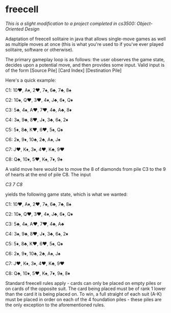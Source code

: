 # freecell
*This is a slight modification to a project completed in cs3500: Object-Oriented Design*

Adaptation of freecell solitaire in java that allows single-move games as well as multiple moves at once (this is what you're used to if you've ever played solitaire, software or otherwise).

The primary gameplay loop is as follows:
the user observes the game state, decides upon a potential move, and then provides some input. 
Valid input is of the form 
\[Source Pile] \[Card Index] \[Destination Pile]

Here's a quick example:

C1: 10♥, A♦, 2♥, 7♠, 6♣, 7♣, 8♠

C2: 10♠, Q♥, 3♥, 4♦, J♣, 6♦, Q♦

C3: 5♣, 4♠, A♥, 7♥, 4♣, A♣, 8♦

C4: 3♠, 9♣, 8♥, J♦, 3♣, 6♠, 2♦

C5: 5♦, 8♣, K♥, 6♥, 5♠, Q♠

C6: 2♠, 9♦, 10♣, 2♣, A♠, J♠

C7: J♥, K♦, 3♦, 4♥, K♣, 9♥

C8: Q♣, 10♦, 5♥, K♠, 7♦, 9♠

A valid move here would be to move the 8 of diamonds from pile C3 to the 9 of hearts at the end of pile C8. The input

*C3 7 C8*

yields the following game state, which is what we wanted:

C1: 10♥, A♦, 2♥, 7♠, 6♣, 7♣, 8♠

C2: 10♠, Q♥, 3♥, 4♦, J♣, 6♦, Q♦

C3: 5♣, 4♠, A♥, 7♥, 4♣, A♣

C4: 3♠, 9♣, 8♥, J♦, 3♣, 6♠, 2♦

C5: 5♦, 8♣, K♥, 6♥, 5♠, Q♠

C6: 2♠, 9♦, 10♣, 2♣, A♠, J♠

C7: J♥, K♦, 3♦, 4♥, K♣, 9♥

C8: Q♣, 10♦, 5♥, K♠, 7♦, 9♠, 8♦

Standard freecell rules apply - cards can only be placed on empty piles or on cards of the opposite suit. The card being placed must be of rank 1 lower than the card it is being placed on. To win, a full straight of each suit (A-K) must be placed in order on each of the 4 foundation piles - these piles are the only exception to the aforementioned rules.
